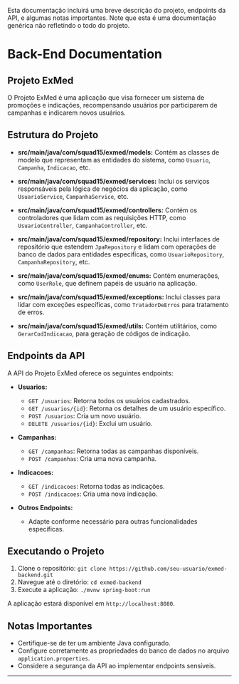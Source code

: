 Esta documentação incluirá uma breve descrição do projeto, endpoints da API, e algumas notas importantes. Note que esta é uma documentação genérica não refletindo o todo do projeto.

# Back-End Documentation

## Projeto ExMed

O Projeto ExMed é uma aplicação que visa fornecer um sistema de promoções e indicações, recompensando usuários por participarem de campanhas e indicarem novos usuários.

## Estrutura do Projeto

- **src/main/java/com/squad15/exmed/models:** Contém as classes de modelo que representam as entidades do sistema, como `Usuario`, `Campanha`, `Indicacao`, etc.

- **src/main/java/com/squad15/exmed/services:** Inclui os serviços responsáveis pela lógica de negócios da aplicação, como `UsuarioService`, `CampanhaService`, etc.

- **src/main/java/com/squad15/exmed/controllers:** Contém os controladores que lidam com as requisições HTTP, como `UsuarioController`, `CampanhaController`, etc.

- **src/main/java/com/squad15/exmed/repository:** Inclui interfaces de repositório que estendem `JpaRepository` e lidam com operações de banco de dados para entidades específicas, como `UsuarioRepository`, `CampanhaRepository`, etc.

- **src/main/java/com/squad15/exmed/enums:** Contém enumerações, como `UserRole`, que definem papéis de usuário na aplicação.

- **src/main/java/com/squad15/exmed/exceptions:** Inclui classes para lidar com exceções específicas, como `TratadorDeErros` para tratamento de erros.

- **src/main/java/com/squad15/exmed/utils:** Contém utilitários, como `GerarCodIndicacao`, para geração de códigos de indicação.

## Endpoints da API

A API do Projeto ExMed oferece os seguintes endpoints:

- **Usuarios:**
  - `GET /usuarios`: Retorna todos os usuários cadastrados.
  - `GET /usuarios/{id}`: Retorna os detalhes de um usuário específico.
  - `POST /usuarios`: Cria um novo usuário.
  - `DELETE /usuarios/{id}`: Exclui um usuário.

- **Campanhas:**
  - `GET /campanhas`: Retorna todas as campanhas disponíveis.
  - `POST /campanhas`: Cria uma nova campanha.

- **Indicacoes:**
  - `GET /indicacoes`: Retorna todas as indicações.
  - `POST /indicacoes`: Cria uma nova indicação.

- **Outros Endpoints:**
  - Adapte conforme necessário para outras funcionalidades específicas.

## Executando o Projeto

1. Clone o repositório: `git clone https://github.com/seu-usuario/exmed-backend.git`
2. Navegue até o diretório: `cd exmed-backend`
3. Execute a aplicação: `./mvnw spring-boot:run`

A aplicação estará disponível em `http://localhost:8080`.

## Notas Importantes

- Certifique-se de ter um ambiente Java configurado.
- Configure corretamente as propriedades do banco de dados no arquivo `application.properties`.
- Considere a segurança da API ao implementar endpoints sensíveis.

---

